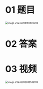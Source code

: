 # 01 题目

<img src="https://cvp.oss-cn-shanghai.aliyuncs.com/202409041608154.png" alt="image-20240904160805094" style="zoom:50%;" />



# 02 答案





# 03 视频

<img src="https://cvp.oss-cn-shanghai.aliyuncs.com/202409050835136.png" alt="image-20240905083539916" style="zoom:50%;" />